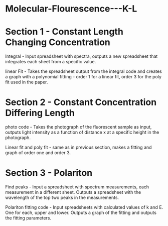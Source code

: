 # Molecular-Flourescence---K-L

# Section 1 - Constant Length Changing Concentration

Integral - Input spreadsheet with spectra, outputs a new spreadsheet that integrates each sheet from a specific value. 

linear Fit -  Takes the spreadsheet output from the integral code and creates a graph with a polynomial fitting - order 1 for a linear fit, order 3 for the poly fit used in the paper. 


# Section 2 - Constant Concentration Differing Length
photo code - Takes the photograph of the fluorescent sample as input, outputs light intensity as a function of distance x at a specific height in the photograph. 

Linear fit and poly fit - same as in previous section, makes a fitting and graph of order one and order 3.

# Section 3 - Polariton
Find peaks - Input a spreadsheet with spectrum measurements, each measurement in a different sheet. Outputs a spreadsheet with the wavelength of the top two peaks in the measurements.

Polariton fitting code - Input spreadsheets with calculated values of k and E. One for each, upper and lower. Outputs a graph of the fitting and outputs the fitting parameters.


